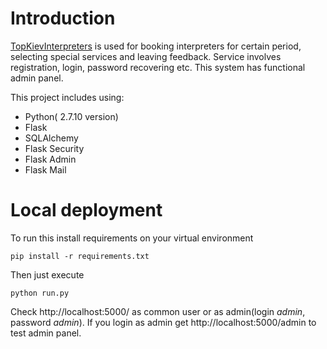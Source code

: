 # Introduction
[TopKievInterpreters](http://topkievinterpreters.com/) is used for booking interpreters for certain period, selecting special services and leaving feedback. Service involves registration, login, password recovering etc. This system has functional admin panel.

This project includes using:
* Python( 2.7.10 version)
* Flask
* SQLAlchemy
* Flask Security
* Flask Admin
* Flask Mail

# Local deployment
To run this install requirements on your virtual environment
```
pip install -r requirements.txt
```
Then just execute
```
python run.py
```
Check http://localhost:5000/ as common user or as admin(login *admin*, password *admin*). If you login as admin get http://localhost:5000/admin to test admin panel.

